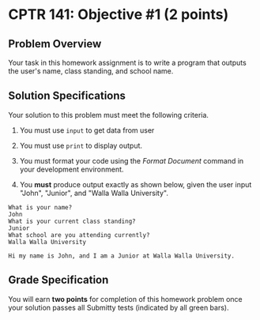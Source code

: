 # CPTR 141: Objective #1 (2 points)

## Problem Overview

Your task in this homework assignment is to write a program that outputs the user's name, class standing, and school name.

## Solution Specifications

Your solution to this problem must meet the following criteria.

1. You must use `input` to get data from user

2. You must use `print` to display output.

3. You must format your code using the *Format Document* command in your development environment.

4. You **must** produce output exactly as shown below, given the user input "John", "Junior", and "Walla Walla University".

```text
What is your name?
John
What is your current class standing?
Junior
What school are you attending currently?
Walla Walla University

Hi my name is John, and I am a Junior at Walla Walla University.
```

## Grade Specification

You will earn **two points** for completion of this homework problem once your solution passes all Submitty tests (indicated by all green bars).

